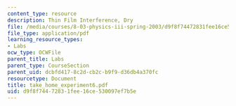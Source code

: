 ```yaml
---
content_type: resource
description: Thin Film Interference, Dry
file: /media/courses/8-03-physics-iii-spring-2003/d9f8f74472831fee16ce530097ef7b5e_take_home_experiment6.pdf
file_type: application/pdf
learning_resource_types:
- Labs
ocw_type: OCWFile
parent_title: Labs
parent_type: CourseSection
parent_uid: dcbfd417-8c2d-cb2c-b9f9-d36db4a370fc
resourcetype: Document
title: take_home_experiment6.pdf
uid: d9f8f744-7283-1fee-16ce-530097ef7b5e
---
```

